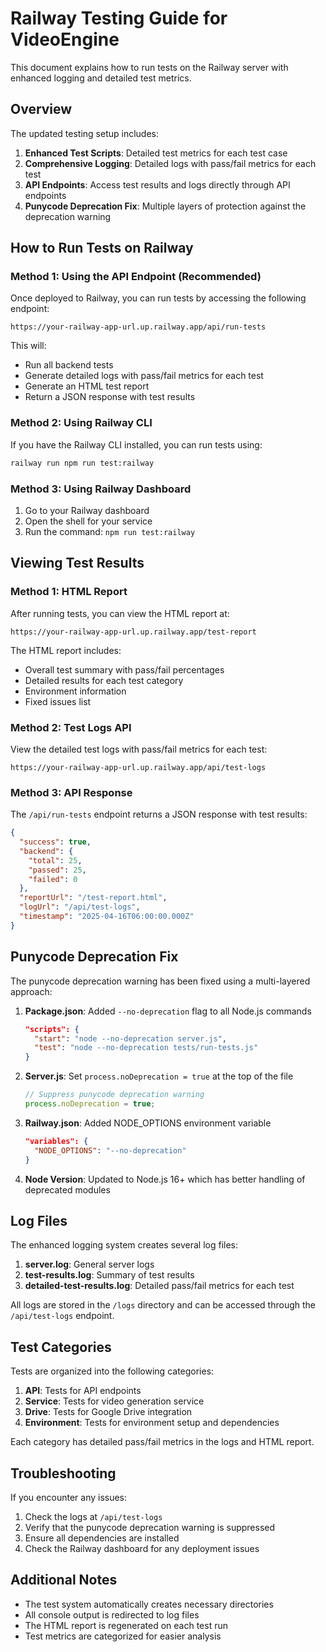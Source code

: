 # Railway Testing Guide for VideoEngine

This document explains how to run tests on the Railway server with enhanced logging and detailed test metrics.

## Overview

The updated testing setup includes:

1. **Enhanced Test Scripts**: Detailed test metrics for each test case
2. **Comprehensive Logging**: Detailed logs with pass/fail metrics for each test
3. **API Endpoints**: Access test results and logs directly through API endpoints
4. **Punycode Deprecation Fix**: Multiple layers of protection against the deprecation warning

## How to Run Tests on Railway

### Method 1: Using the API Endpoint (Recommended)

Once deployed to Railway, you can run tests by accessing the following endpoint:

```
https://your-railway-app-url.up.railway.app/api/run-tests
```

This will:
- Run all backend tests
- Generate detailed logs with pass/fail metrics for each test
- Generate an HTML test report
- Return a JSON response with test results

### Method 2: Using Railway CLI

If you have the Railway CLI installed, you can run tests using:

```bash
railway run npm run test:railway
```

### Method 3: Using Railway Dashboard

1. Go to your Railway dashboard
2. Open the shell for your service
3. Run the command: `npm run test:railway`

## Viewing Test Results

### Method 1: HTML Report

After running tests, you can view the HTML report at:

```
https://your-railway-app-url.up.railway.app/test-report
```

The HTML report includes:
- Overall test summary with pass/fail percentages
- Detailed results for each test category
- Environment information
- Fixed issues list

### Method 2: Test Logs API

View the detailed test logs with pass/fail metrics for each test:

```
https://your-railway-app-url.up.railway.app/api/test-logs
```

### Method 3: API Response

The `/api/run-tests` endpoint returns a JSON response with test results:

```json
{
  "success": true,
  "backend": {
    "total": 25,
    "passed": 25,
    "failed": 0
  },
  "reportUrl": "/test-report.html",
  "logUrl": "/api/test-logs",
  "timestamp": "2025-04-16T06:00:00.000Z"
}
```

## Punycode Deprecation Fix

The punycode deprecation warning has been fixed using a multi-layered approach:

1. **Package.json**: Added `--no-deprecation` flag to all Node.js commands
   ```json
   "scripts": {
     "start": "node --no-deprecation server.js",
     "test": "node --no-deprecation tests/run-tests.js"
   }
   ```

2. **Server.js**: Set `process.noDeprecation = true` at the top of the file
   ```javascript
   // Suppress punycode deprecation warning
   process.noDeprecation = true;
   ```

3. **Railway.json**: Added NODE_OPTIONS environment variable
   ```json
   "variables": {
     "NODE_OPTIONS": "--no-deprecation"
   }
   ```

4. **Node Version**: Updated to Node.js 16+ which has better handling of deprecated modules

## Log Files

The enhanced logging system creates several log files:

1. **server.log**: General server logs
2. **test-results.log**: Summary of test results
3. **detailed-test-results.log**: Detailed pass/fail metrics for each test

All logs are stored in the `/logs` directory and can be accessed through the `/api/test-logs` endpoint.

## Test Categories

Tests are organized into the following categories:

1. **API**: Tests for API endpoints
2. **Service**: Tests for video generation service
3. **Drive**: Tests for Google Drive integration
4. **Environment**: Tests for environment setup and dependencies

Each category has detailed pass/fail metrics in the logs and HTML report.

## Troubleshooting

If you encounter any issues:

1. Check the logs at `/api/test-logs`
2. Verify that the punycode deprecation warning is suppressed
3. Ensure all dependencies are installed
4. Check the Railway dashboard for any deployment issues

## Additional Notes

- The test system automatically creates necessary directories
- All console output is redirected to log files
- The HTML report is regenerated on each test run
- Test metrics are categorized for easier analysis
